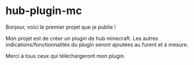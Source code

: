 # hub-plugin-mc

Bonjour, voici le premier projet que je publie !

Mon projet est de créer un plugin de hub minecraft. Les autres indications/fonctionnalités du plugin seront ajoutées au furent et à mesure.

Merci à tous ceux qui téléchargeront mon plugin.
